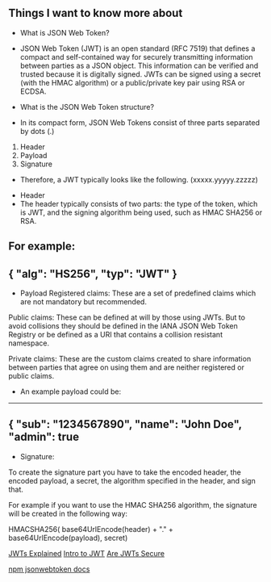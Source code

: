 ## Things I want to know more about

* What is JSON Web Token?
- JSON Web Token (JWT) is an open standard (RFC 7519) that defines a compact and self-contained way for securely transmitting information between parties as a JSON object. This information can be verified and trusted because it is digitally signed. JWTs can be signed using a secret (with the HMAC algorithm) or a public/private key pair using RSA or ECDSA.

* What is the JSON Web Token structure?
- In its compact form, JSON Web Tokens consist of three parts separated by dots (.)
 1. Header
 2. Payload
 3. Signature

* Therefore, a JWT typically looks like the following.
 (xxxxx.yyyyy.zzzzz)

 - Header
 - The header typically consists of two parts: the type of the token, which is JWT, and the signing algorithm being used, such as HMAC SHA256 or RSA.

  For example:
---
{
  "alg": "HS256",
  "typ": "JWT"
}
---
 - Payload
 Registered claims:  These are a set of predefined claims which are not mandatory but recommended.

 Public claims: These can be defined at will by those using JWTs. But to avoid collisions they should be defined in the IANA JSON Web Token Registry or be defined as a URI that contains a collision resistant namespace.

 Private claims: These are the custom claims created to share information between parties that agree on using them and are neither registered or public claims.

 * An example payload could be:
---
{
  "sub": "1234567890",
  "name": "John Doe",
  "admin": true
---

- Signature:

To create the signature part you have to take the encoded header, the encoded payload, a secret, the algorithm specified in the header, and sign that.

For example if you want to use the HMAC SHA256 algorithm, the signature will be created in the following way:

HMACSHA256(
  base64UrlEncode(header) + "." +
  base64UrlEncode(payload),
  secret)

[JWTs Explained](https://www.youtube.com/watch?v=926mknSW9Lo)
[Intro to JWT](https://jwt.io/introduction/)
[Are JWTs Secure](https://stackoverflow.com/questions/27301557/if-you-can-decode-jwt-how-are-they-secure)

[npm jsonwebtoken docs](https://www.npmjs.com/package/jsonwebtoken)